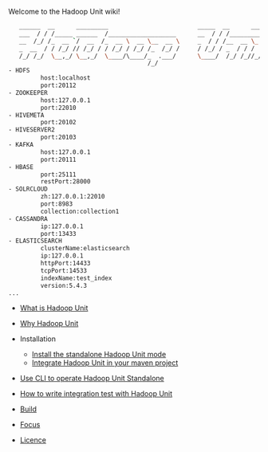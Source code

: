 Welcome to the Hadoop Unit wiki!

```bash
   ______  __      _________                         _____  __      __________
   ___  / / /_____ ______  /___________________      __  / / /_________(_)_  /_ 2.5
   __  /_/ /_  __ `/  __  /_  __ \  __ \__  __ \     _  / / /__  __ \_  /_  __/
   _  __  / / /_/ // /_/ / / /_/ / /_/ /_  /_/ /     / /_/ / _  / / /  / / /_
   /_/ /_/  \__,_/ \__,_/  \____/\____/_  .___/      \____/  /_/ /_//_/  \__/
                                       /_/
- HDFS
		 host:localhost
		 port:20112
- ZOOKEEPER
		 host:127.0.0.1
		 port:22010
- HIVEMETA
		 port:20102
- HIVESERVER2
		 port:20103
- KAFKA
		 host:127.0.0.1
		 port:20111
- HBASE
		 port:25111
		 restPort:28000
- SOLRCLOUD
		 zh:127.0.0.1:22010
		 port:8983
		 collection:collection1
- CASSANDRA
		 ip:127.0.0.1
		 port:13433
- ELASTICSEARCH
		 clusterName:elasticsearch
		 ip:127.0.0.1
		 httpPort:14433
		 tcpPort:14533
		 indexName:test_index
		 version:5.4.3
...
```

* [What is Hadoop Unit](what-is-hadoop-unit.html)

* [Why Hadoop Unit](why-hadoop-unit.html)

* Installation
  * [Install the standalone Hadoop Unit mode](install-hadoop-unit-standalone.html)
  * [Integrate Hadoop Unit in your maven project](maven-usage.html)

* [Use CLI to operate Hadoop Unit Standalone](cli.html)

* [How to write integration test with Hadoop Unit](howto-integrationtest.html)

* [Build](howto-build.html)

* [Focus](focus.html)

* [Licence](licence.html)
